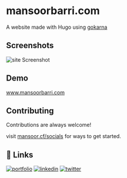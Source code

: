 # mansoorbarri.com
A website made with Hugo using [gokarna](https://github.com/526avijitgupta/gokarna)



## Screenshots

![site Screenshot](https://raw.githubusercontent.com/mansoorbarri/mansoor.github.io/master/image.png)


## Demo

www.mansoorbarri.com


## Contributing

Contributions are always welcome!

visit [mansoor.cf/socials](https://www.mansoorbarri.com/) for ways to get started.

## 🔗 Links
[![portfolio](https://img.shields.io/badge/my_portfolio-000?style=for-the-badge&logo=ko-fi&logoColor=white)](https://www.mansoor.cf/)
[![linkedin](https://img.shields.io/badge/linkedin-0A66C2?style=for-the-badge&logo=linkedin&logoColor=white)](https://www.mansoor.cf/linkedin)
[![twitter](https://img.shields.io/badge/twitter-1DA1F2?style=for-the-badge&logo=twitter&logoColor=white)](https://twitter.com/mansoorbarri)

